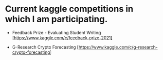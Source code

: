 # Current kaggle competitions in which I am participating.

- Feedback Prize - Evaluating Student Writing [https://www.kaggle.com/c/feedback-prize-2021]

- G-Research Crypto Forecasting [https://www.kaggle.com/c/g-research-crypto-forecasting]
